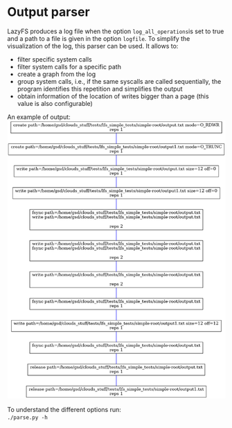 # Output parser
LazyFS produces a log file when the option `log_all_operations`is set to true and a path to a file is given in the option `logfile`. 
To simplify the visualization of the log, this parser can be used. 
It allows to:
- filter specific system calls
- filter system calls for a specific path
- create a graph from the log
- group system calls, i.e., if the same syscalls are called sequentially, the program identifies this repetition and simplifies the output
- obtain information of the location of writes bigger than a page (this value is also configurable)
  
An example of output:
![](graph.png)
  
To understand the different options run:  
`./parse.py -h`
